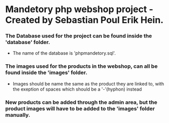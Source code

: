 # Mandetory php webshop project -  Created by Sebastian Poul Erik Hein.

### The Database used for the project can be found inside the 'database' folder.
- The name of the database is 'phpmandetory.sql'.

### The images used for the products in the webshop, can all be found inside the 'images' folder.
- Images should be name the same as the product they are linked to, with the exeption of spaces which should be a '-'(hyphon) instead

### New products can be added through the admin area, but the product images will have to be added to the 'images' folder manually.
